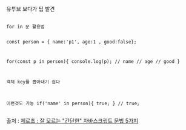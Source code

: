 <p>유투브 보다가 팁 발견</p>
<pre><code class="language-javascript">
for in 문 활용법

const person = { name:'p1', age:1 , good:false};

for(const p in person){
    console.log(p);
  // name
  // age
  // good
}

객체 key를 뽑아내기 쉽다

이런것도 가능
if('name' in person){
    true;
}
// true;</code></pre>
<p>출처 : <a href="https://www.youtube.com/watch?v=VgMJFzZQBjQ&amp;ab_channel=ZeroChoTV">제로초 : 잘 모르는 &quot;간단한&quot; 자바스크립트 문법 5가지</a></p>